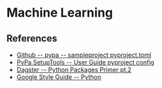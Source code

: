 # Machine Learning

## References

* [Github -- pypa -- sampleproject pyproject.toml](https://github.com/pypa/sampleproject/blob/main/pyproject.toml)
* [PyPa SetupTools -- User Guide pyproject config](https://setuptools.pypa.io/en/latest/userguide/pyproject_config.html)
* [Dagster -- Python Packages Primer pt.2](https://dagster.io/blog/python-packages-primer-2?_gl=1*d4iimr*_ga*MTQ1NjU3MDE2Ny4xNzIxMjAxNjA3*_up*MQ..)
* [Google Style Guide -- Python](https://google.github.io/styleguide/pyguide.html)